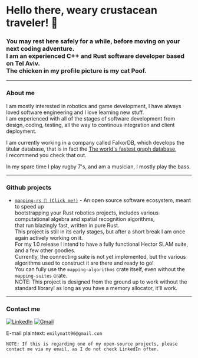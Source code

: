 # Hello there, weary crustacean traveler! 🦀
### You may rest here safely for a while, before moving on your next coding adventure. <br /> I am an experienced C++ and Rust software developer based on Tel Aviv. <br/> The chicken in my profile picture is my cat Poof.

---
### About me
I am mostly interested in robotics and game development, I have always loved software engineering and I love learning new stuff. \
I am experienced with all of the stages of software development from design, coding, testing, all the way to continous integration and client deployment.

I am currently working in a company called FalkorDB, which develops the titular database,
that is in fact the [The world's fastest graph database](https://www.falkordb.com/), \
I recommend you check that out.

In my spare time I play rugby 7's, and am a musician, I mostly play the bass.

---
### Github projects
+ [`mapping-rs 🦀 (Click me!)`](https://github.com/EmilyMatt/mapping-rs) - An open source software ecosystem, meant to speed up \
    bootstrapping your Rust robotics projects, includes various computational algebra and spatial recognition algorithms, \
    that run blazingly fast, written in pure Rust. \
    This project is still in its early stages, but after a short break I am once again actively working on it. \
    For my 1.0 release I intend to have a fully functional Hector SLAM suite, and a few other goodies. \
    Currently, the connecting suite is not yet implemented, but the various algorithms used to construct it are there and ready to go! \
    You can fully use the `mapping-algorithms` crate itself, even without the `mapping-suites` crate. \
    NOTE: This project is designed from the ground up to work without the standard library! as long as you have a memory allocator, it'll work.

---
### Contact me
[![LinkedIn](https://img.shields.io/badge/linkedin-%230077B5.svg?style=for-the-badge&logo=linkedin&logoColor=white)](https://www.linkedin.com/in/emilymatheys)
[![Gmail](https://img.shields.io/badge/Gmail-D14836?style=for-the-badge&logo=gmail&logoColor=white)](mailto:emilymatt96@gmail.com)

E-mail plaintext: `emilymatt96@gmail.com`

`NOTE: If this is regarding one of my open-source projects, please contact me via my email, as I do not check LinkedIn often.`
